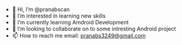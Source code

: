 - 👋 Hi, I’m @pranabscan
- 👀 I’m interested in learning new skills
- 🌱 I’m currently learning Amdroid Development
- 💞️ I’m looking to collaborate on to some intresting Android project
- 📫 How to reach me email: pranabs3249@gmail.com

<!---
pranabscan/pranabscan is a ✨ special ✨ repository because its `README.md` (this file) appears on your GitHub profile.
You can click the Preview link to take a look at your changes.
--->

